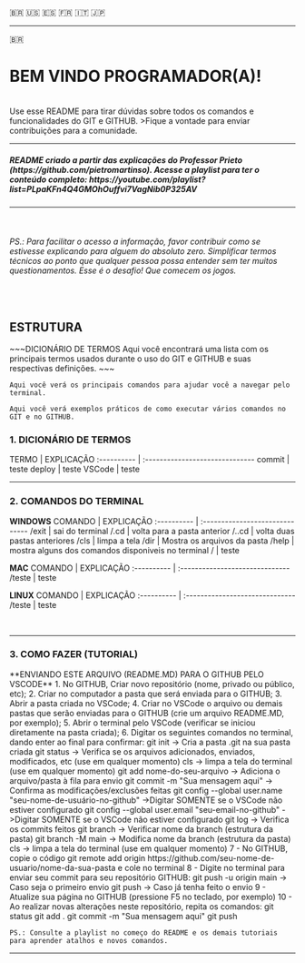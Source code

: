 :brazil: <!-- Icones dos países. Ao clicar, direciona para nova página ou para o ponto em que a nova linguagem começa-->
:us:
:es:
:fr:
:it:
:jp:
<hr>

:brazil:
<h1>BEM VINDO PROGRAMADOR(A)!</h1>
<br>
Use esse README para tirar dúvidas sobre todos os comandos e funcionalidades do GIT e GITHUB. >Fique a vontade para enviar contribuições para a comunidade.
<br>
<hr>
<h5>README criado a partir das explicações do Professor Prieto (https://github.com/pietromartinso). Acesse a playlist para ter o conteúdo completo: https://youtube.com/playlist?list=PLpaKFn4Q4GMOhOuffvi7VagNib0P325AV</h5>
<hr>
<br>
<h6>PS.: Para facilitar o acesso a informação, favor contribuir como se estivesse explicando para alguem do absoluto zero. Simplificar termos técnicos ao ponto que qualquer pessoa possa entender sem ter muitos questionamentos. Esse é o desafio! Que comecem os jogos.</h6>
<br>
<h2>ESTRUTURA</h2>
~~~DICIONÁRIO DE TERMOS
Aqui você encontrará uma lista com os principais termos usados durante o uso do GIT e GITHUB e suas respectivas definições.
~~~

~~~COMANDOS DO TERMINAL
Aqui você verá os principais comandos para ajudar você a navegar pelo terminal.  
~~~

~~~COMO FAZER (TUTORIAL)
Aqui você verá exemplos práticos de como executar vários comandos no GIT e no GITHUB. 
~~~

<h3>1. DICIONÁRIO DE TERMOS</h3>
TERMO | EXPLICAÇÃO
:---------- | :------------------------------
commit | teste
deploy | teste
VSCode | teste

<hr>
<h3>2. COMANDOS DO TERMINAL</h3>

**WINDOWS**
COMANDO | EXPLICAÇÃO
:---------- | :------------------------------ 
/exit | sai do terminal
/.cd | volta para a pasta anterior
/..cd | volta duas pastas anteriores
/cls | limpa a tela
/dir | Mostra os arquivos da pasta
/help | mostra alguns dos comandos disponiveis no terminal 
/ | teste

**MAC**
COMANDO | EXPLICAÇÃO
:---------- | :------------------------------ 
/teste | teste

**LINUX**
COMANDO | EXPLICAÇÃO
:---------- | :------------------------------ 
/teste | teste

<br>
<hr>
<h3>3. COMO FAZER (TUTORIAL)</h3>
**ENVIANDO ESTE ARQUIVO (README.MD) PARA O GITHUB PELO VSCODE**
1. No GITHUB, Criar novo repositório (nome, privado ou público, etc);
2. Criar no computador a pasta que será enviada para o GITHUB;
3. Abrir a pasta criada no VSCode;
4. Criar no VSCode o arquivo ou demais pastas que serão enviadas para o GITHUB (crie um arquivo README.MD, por exemplo);
5. Abrir o terminal pelo VSCode (verificar se iniciou diretamente na pasta criada);
6. Digitar os seguintes comandos no terminal, dando enter ao final para confirmar:
        git init                             -> Cria a pasta .git na sua pasta criada
        git status                           -> Verifica se os arquivos adicionados, enviados, modificados, etc (use em qualquer momento)
        cls                                  -> limpa a tela do terminal (use em qualquer momento)
        git add nome-do-seu-arquivo          -> Adiciona o arquivo/pasta à fila para envio
        git commit -m "Sua mensagem aqui"    -> Confirma as modificações/exclusões feitas
        git config --global user.name "seu-nome-de-usuário-no-github"   ->Digitar SOMENTE se o VSCode não estiver configurado
        git config --global user.email "seu-email-no-github"            ->Digitar SOMENTE se o VSCode não estiver configurado
        git log                              -> Verifica os commits feitos
        git branch                           -> Verificar nome da branch (estrutura da pasta)
        git branch -M main                   -> Modifica nome da branch (estrutura da pasta)
        cls                                  -> limpa a tela do terminal (use em qualquer momento)
    7 - No GITHUB, copie o código git remote add origin https://github.com/seu-nome-de-usuario/nome-da-sua-pasta e cole no terminal
    8 - Digite no terminal para enviar seu commit para seu repositório GITHUB:
        git push -u origin main     -> Caso seja o primeiro envio
        git push    -> Caso já tenha feito o envio
    9 - Atualize sua página no GITHUB (pressione F5 no teclado, por exemplo)
    10 - Ao realizar novas alterações neste repositório, repita os comandos:
        git status 
        git add .
        git commit -m "Sua mensagem aqui"
        git push
    
    PS.: Consulte a playlist no começo do README e os demais tutoriais para aprender atalhos e novos comandos.

----------


